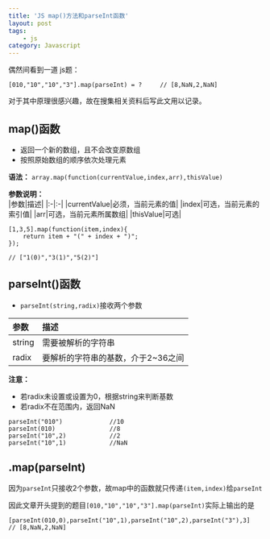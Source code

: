 ```yaml
---
title: 'JS map()方法和parseInt函数'
layout: post
tags:
    - js
category: Javascript
---
```


<!--more-->

偶然间看到一道 js题：  
```
[010,"10","10","3"].map(parseInt) = ?     // [8,NaN,2,NaN]
```
对于其中原理很感兴趣，故在搜集相关资料后写此文用以记录。

## map()函数
* 返回一个新的数组，且不会改变原数组
* 按照原始数组的顺序依次处理元素

**语法：** `array.map(function(currentValue,index,arr),thisValue)`  

**参数说明：**  
|参数|描述|
|:-|:-|
|currentValue|必须，当前元素的值|
|index|可选，当前元素的索引值|
|arr|可选，当前元素所属数组|
|thisValue|可选|
```
[1,3,5].map(function(item,index){
    return item + "(" + index + ")";
});  

// ["1(0)","3(1)","5(2)"]
```  

## parseInt()函数
* `parseInt(string,radix)`接收两个参数  

|参数|描述|
|:-|:-|
|string|需要被解析的字符串|  
|radix|要解析的字符串的基数，介于2~36之间|  
**注意：**  
* 若radix未设置或设置为0，根据string来判断基数
* 若radix不在范围内，返回NaN  
```
parseInt("010")             //10
parseInt(010)               //8
parseInt("10",2)            //2
parseInt("10",1)            //NaN
```  

## .map(parseInt)  
因为`parseInt`只接收2个参数，故map中的函数就只传递`(item,index)`给`parseInt`  

因此文章开头提到的题目`[010,"10","10","3"].map(parseInt)`实际上输出的是  
```
[parseInt(010,0),parseInt("10",1),parseInt("10",2),parseInt("3"),3]  
// [8,NaN,2,NaN]
```